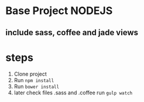 # Base Project NODEJS
## include sass, coffee and jade views

# steps

1. Clone project
2. Run `npm install`
3. Run `bower install`
4. later check files .sass and .coffee run `gulp watch`
